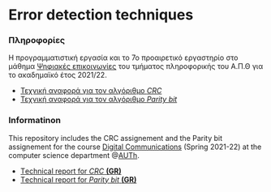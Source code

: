 #  Error detection techniques

### Πληροφορίες 
Η προγραμματιστική εργασία και το 7ο προαιρετικό εργαστηρίο στο μάθημα [Ψηφιακές επικοινωνίες](https://elearning.auth.gr/course/view.php?id=4101) του τμήματος πληροφορικής του Α.Π.Θ για το ακαδημαϊκό έτος 2021/22. <br />

* [Τεχνική αναφορά για τον αλγόριθμο *CRC*](https://github.com/akorkos/Error-detection-techniques/raw/master/CRC/DC%20-%20Report.pdf)
* [Τεχνική αναφορά για τον αλγόριθμο *Parity bit*](https://github.com/akorkos/Error-detection-techniques/raw/master/Parity%20bit/DC%20-%20Lab07.pdf)

### Informatinon 
This repository includes the CRC assignement and the Parity bit assignement for the course [Digital Communications](https://elearning.auth.gr/course/view.php?id=4101) (Spring 2021-22) at the computer science department @[AUTh](https://www.auth.gr/en/).

* [Τechnical report for *CRC* **(GR)**](https://github.com/akorkos/Error-detection-techniques/raw/master/CRC/DC%20-%20Report.pdf)
* [Τechnical report for *Parity bit* **(GR)**](https://github.com/akorkos/Error-detection-techniques/raw/master/Parity%20bit/DC%20-%20Lab07.pdf)
